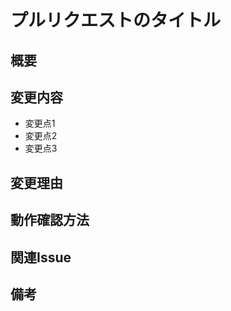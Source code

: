 # プルリクエストのタイトル

## 概要
<!-- このプルリクエストで何を変更したのか、どのような問題を解決するのか記述してください。 -->

## 変更内容
- 変更点1
- 変更点2
- 変更点3

## 変更理由
<!-- なぜこの変更が必要なのか、背景や目的を記述してください。 -->

## 動作確認方法
<!-- この変更を確認するための手順や、テストケースなどを記述してください。 -->

## 関連Issue
<!-- 関連するIssue番号があれば記載してください。例: #123 -->

## 備考
<!-- その他伝えたいことがあれば記述してください。 -->
